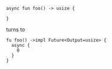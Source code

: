 ```
async fun foo() -> usize {

}
```

turns to

```
fu foo() ->impl Future<Output=usize> {
  async {
    0
  }
}

```

